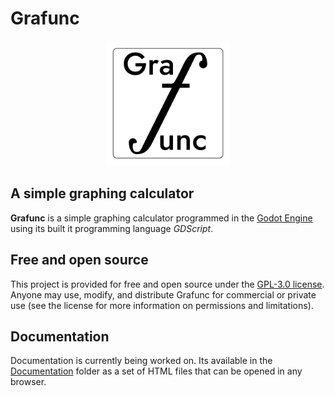 # Grafunc
<p align="center">
    <img src="texture/icon_bg.svg" width="200">
</p>

## A simple graphing calculator

**Grafunc** is a simple graphing calculator programmed in the [Godot Engine](https://godotengine.org) using its built it programming language *GDScript*.

## Free and open source

This project is provided for free and open source under the  [GPL-3.0 license](LICENSE). Anyone may use, modify, and distribute Grafunc for commercial or private use (see the license for more information on permissions and limitations).

## Documentation

Documentation is currently being worked on. Its available in the [Documentation](doc/index.html) folder as a set of HTML files that can be opened in any browser.